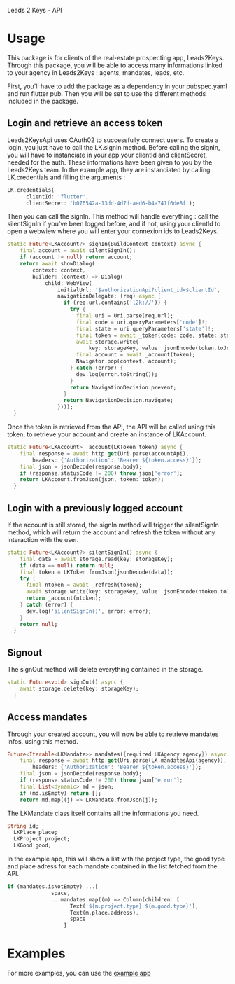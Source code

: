 Leads 2 Keys - API

# Usage

This package is for clients of the real-estate prospecting app, Leads2Keys. Through this package, you will be able to access many informations linked to your agency in Leads2Keys : agents, mandates, leads, etc.

First, you'll have to add the package as a dependency in your pubspec.yaml and run flutter pub. Then you will be set to use the different methods included in the package.

## Login and retrieve an access token

Leads2KeysApi uses OAuth02 to successfully connect users. To create a login, you just have to call the LK.signIn method. 
Before calling the signIn, you will have to instanciate in your app your clientId and clientSecret, needed for the auth. These informations have been given to you by the Leads2Keys team. In the example app, they are instanciated by calling LK.credentials and filling the arguments :

```dart
LK.credentials(
      clientId: 'flutter',
      clientSecret: 'b076542a-13dd-4d7d-aed6-b4a741f6de8f');
```

Then you can call the signIn. This method will handle everything : call the silentSignIn if you've been logged before, and if not, using your clientId to open a webwiew where you will enter your connexion ids to Leads2Keys.


```dart
static Future<LKAccount?> signIn(BuildContext context) async {
    final account = await silentSignIn();
    if (account != null) return account;
    return await showDialog(
        context: context,
        builder: (context) => Dialog(
            child: WebView(
                initialUrl: '$authorizationApi?client_id=$clientId',
                navigationDelegate: (req) async {
                  if (req.url.contains('l2k://')) {
                    try {
                      final uri = Uri.parse(req.url);
                      final code = uri.queryParameters['code']!;
                      final state = uri.queryParameters['state']!;
                      final token = await _token(code: code, state: state);
                      await storage.write(
                          key: storageKey, value: jsonEncode(token.toJson()));
                      final account = await _account(token);
                      Navigator.pop(context, account);
                    } catch (error) {
                      dev.log(error.toString());
                    }
                    return NavigationDecision.prevent;
                  }
                  return NavigationDecision.navigate;
                })));
  }
```

Once the token is retrieved from the API, the API will be called using this token, to retrieve your account and create an instance of LKAccount.

```dart
static Future<LKAccount> _account(LKToken token) async {
    final response = await http.get(Uri.parse(accountApi),
        headers: {'Authorization': 'Bearer ${token.access}'});
    final json = jsonDecode(response.body);
    if (response.statusCode != 200) throw json['error'];
    return LKAccount.fromJson(json, token: token);
  }
  ```

## Login with a previously logged account

If the account is still stored, the signIn method will trigger the silentSignIn method, which will return the account and refresh the token without any interaction with the user.

```dart
static Future<LKAccount?> silentSignIn() async {
    final data = await storage.read(key: storageKey);
    if (data == null) return null;
    final token = LKToken.fromJson(jsonDecode(data));
    try {
      final ntoken = await _refresh(token);
      await storage.write(key: storageKey, value: jsonEncode(ntoken.toJson()));
      return _account(ntoken);
    } catch (error) {
      dev.log('silentSignIn()', error: error);
    }
    return null;
  }
```
## Signout

The signOut method will delete everything contained in the storage.

```dart
static Future<void> signOut() async {
    await storage.delete(key: storageKey);
  }
  ```

## Access mandates

Through your created account, you will now be able to retrieve mandates infos, using this method.

```dart
Future<Iterable<LKMandate>> mandates({required LKAgency agency}) async {
    final response = await http.get(Uri.parse(LK.mandatesApi(agency)),
        headers: {'Authorization': 'Bearer ${token.access}'});
    final json = jsonDecode(response.body);
    if (response.statusCode != 200) throw json['error'];
    final List<dynamic> md = json;
    if (md.isEmpty) return [];
    return md.map((j) => LKMandate.fromJson(j));
  ```
The LKMandate class itself contains all the informations you need.

```dart
String id;
  LKPlace place;
  LKProject project;
  LKGood good;
  ```

In the example app, this will show a list with the project type, the good type and place adress for each mandate contained in the list fetched from the API.

```dart
if (mandates.isNotEmpty) ...[
              space,
              ...mandates.map((m) => Column(children: [
                    Text('${m.project.type} ${m.good.type}'),
                    Text(m.place.address),
                    space
                  ]

```

# Examples

For more examples, you can use the [example app](https://github.com/HBproptech/l2ksdk/tree/master/example)

